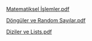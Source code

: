 [Matematiksel İşlemler.pdf](https://github.com/bbyuksel/GORSEL_PROGRAMLAMA_1/files/14523656/Matematiksel_Islemler_Uygulama.pdf)

[Döngüler ve Random Sayılar.pdf](https://github.com/bbyuksel/GORSEL_PROGRAMLAMA_1/files/14605424/Loops.Files.and.Random.Numbers._.Uygulama.pdf)

[Diziler ve Lists.pdf](https://github.com/bbyuksel/GORSEL_PROGRAMLAMA_1/files/14828443/ArraysAndLists_Uygulama.pdf)
